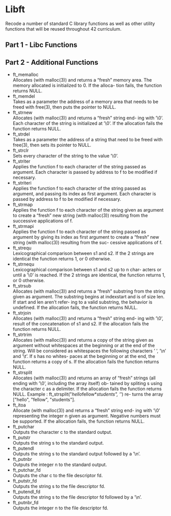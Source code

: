# Libft
Recode a number of standard C library functions as well as other utility functions that will be reused throughout 42 curriculum.

## Part 1 - Libc Functions

## Part 2 - Additional Functions
- ft_memalloc  
    Allocates (with malloc(3)) and returns a “fresh” memory area. The memory allocated is initialized to 0. If the alloca- tion fails, the function returns NULL.
- ft_memdel  
    Takes as a parameter the address of a memory area that needs to be freed with free(3), then puts the pointer to NULL.
- ft_strnew  
    Allocates (with malloc(3)) and returns a “fresh” string end- ing with ’\0’. Each character of the string is initialized at ’\0’. If the allocation fails the function returns NULL.
- ft_strdel  
    Takes as a parameter the address of a string that need to be freed with free(3), then sets its pointer to NULL.
- ft_strclr  
    Sets every character of the string to the value ’\0’.
- ft_striter  
    Applies the function f to each character of the string passed as argument. Each character is passed by address to f to be modified if necessary.
- ft_striteri  
    Applies the function f to each character of the string passed as argument, and passing its index as first argument. Each character is passed by address to f to be modified if necessary.
- ft_strmap  
    Applies the function f to each character of the string given as argument to create a “fresh” new string (with malloc(3)) resulting from the successive applications of f.
- ft_strmapi  
    Applies the function f to each character of the string passed as argument by giving its index as first argument to create a “fresh” new string (with malloc(3)) resulting from the suc- cessive applications of f.
- ft_strequ  
    Lexicographical comparison between s1 and s2. If the 2 strings are identical the function returns 1, or 0 otherwise.
- ft_strnequ  
    Lexicographical comparison between s1 and s2 up to n char- acters or until a ’\0’ is reached. If the 2 strings are identical, the function returns 1, or 0 otherwise.
- ft_strsub  
    Allocates (with malloc(3)) and returns a “fresh” substring from the string given as argument. The substring begins at indexstart and is of size len. If start and len aren’t refer- ing to a valid substring, the behavior is undefined. If the allocation fails, the function returns NULL.
- ft_strjoin  
    Allocates (with malloc(3)) and returns a “fresh” string end- ing with ’\0’, result of the concatenation of s1 and s2. If the allocation fails the function returns NULL.
- ft_strtrim  
    Allocates (with malloc(3)) and returns a copy of the string given as argument without whitespaces at the beginning or at the end of the string. Will be considered as whitespaces the following characters ’ ’, ’\n’ and ’\t’. If s has no whites- paces at the beginning or at the end, the function returns a copy of s. If the allocation fails the function returns NULL.
- ft_strsplit  
    Allocates (with malloc(3)) and returns an array of “fresh” strings (all ending with ’\0’, including the array itself) ob- tained by spliting s using the character c as a delimiter. If the allocation fails the function returns NULL. Example : ft_strsplit("*hello*fellow***students*", ’*’) re- turns the array ["hello", "fellow", "students"].
- ft_itoa  
    Allocate (with malloc(3)) and returns a “fresh” string end- ing with ’\0’ representing the integer n given as argument. Negative numbers must be supported. If the allocation fails, the function returns NULL.
- ft_putchar  
    Outputs the character c to the standard output.
- ft_putstr  
    Outputs the string s to the standard output.
- ft_putendl  
    Outputs the string s to the standard output followed by a ’\n’.
- ft_putnbr  
    Outputs the integer n to the standard output.
- ft_putchar_fd  
    Outputs the char c to the file descriptor fd.
- ft_putstr_fd  
    Outputs the string s to the file descriptor fd.
- ft_putendl_fd  
    Outputs the string s to the file descriptor fd followed by a ’\n’.
- ft_putnbr_fd  
    Outputs the integer n to the file descriptor fd.
